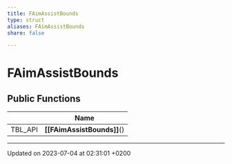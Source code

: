 ```yaml
---
title: FAimAssistBounds
type: struct
aliases: FAimAssistBounds
share: false

---
```


# FAimAssistBounds





## Public Functions

|                | Name           |
| -------------- | -------------- |
| TBL_API | **[[FAimAssistBounds]]**() |

-------------------------------

Updated on 2023-07-04 at 02:31:01 +0200